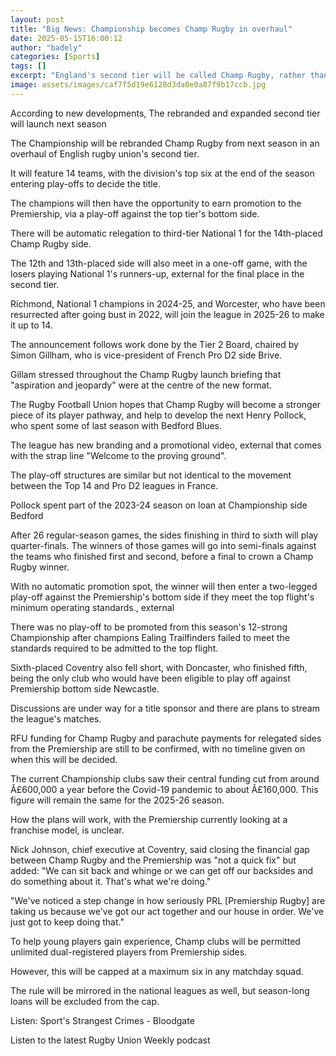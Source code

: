 ```yaml
---
layout: post
title: "Big News: Championship becomes Champ Rugby in overhaul"
date: 2025-05-15T16:00:12
author: "badely"
categories: [Sports]
tags: []
excerpt: "England's second tier will be called Champ Rugby, rather than the Championship, from the start of next season as part of an expansion and rebrand."
image: assets/images/caf7f5d19e6128d3da0e0a87f9b17ccb.jpg
---
```


According to new developments, The rebranded and expanded second tier will launch next season

The Championship will be rebranded Champ Rugby from next season in an overhaul of English rugby union's second tier.

It will feature 14 teams, with the division's top six at the end of the season entering play-offs to decide the title. 

The champions will then have the opportunity to earn promotion to the Premiership, via a play-off against the top tier's bottom side.

There will be automatic relegation to third-tier National 1 for the 14th-placed Champ Rugby side. 

The 12th and 13th-placed side will also meet in a one-off game, with the losers playing National 1's runners-up, external for the final place in the second tier.

Richmond, National 1 champions in 2024-25, and Worcester, who have been resurrected after going bust in 2022, will join the league in 2025-26 to make it up to 14.

The announcement follows work done by the Tier 2 Board, chaired by Simon Gillham, who is vice-president of French Pro D2 side Brive.

Gillam stressed throughout the Champ Rugby launch briefing that "aspiration and jeopardy" were at the centre of the new format.

The Rugby Football Union hopes that Champ Rugby will become a stronger piece of its player pathway, and help to develop the next Henry Pollock, who spent some of last season with Bedford Blues.

The league has new branding and a promotional video, external that comes with the strap line "Welcome to the proving ground".

The play-off structures are similar but not identical to the movement between the Top 14 and Pro D2 leagues in France.

Pollock spent part of the 2023-24 season on loan at Championship side Bedford

After 26 regular-season games, the sides finishing in third to sixth will play quarter-finals. The winners of those games will go into semi-finals against the teams who finished first and second, before a final to crown a Champ Rugby winner.

With no automatic promotion spot, the winner will then enter a two-legged play-off against the Premiership's bottom side if they meet the top flight's minimum operating standards., external

There was no play-off to be promoted from this season's 12-strong Championship after champions Ealing Trailfinders failed to meet the standards required to be admitted to the top flight.

Sixth-placed Coventry also fell short, with Doncaster, who finished fifth, being the only club who would have been eligible to play off against Premiership bottom side Newcastle.

Discussions are under way for a title sponsor and there are plans to stream the league's matches. 

RFU funding for Champ Rugby and parachute payments for relegated sides from the Premiership are still to be confirmed, with no timeline given on when this will be decided.

The current Championship clubs saw their central funding cut from around Â£600,000 a year before the Covid-19 pandemic to about Â£160,000. This figure will remain the same for the 2025-26 season.

How the plans will work, with the Premiership currently looking at a franchise model, is unclear.

Nick Johnson, chief executive at Coventry, said closing the financial gap between Champ Rugby and the Premiership was "not a quick fix" but added: "We can sit back and whinge or we can get off our backsides and do something about it. That's what we're doing."

"We've noticed a step change in how seriously PRL [Premiership Rugby] are taking us because we've got our act together and our house in order. We've just got to keep doing that."

To help young players gain experience, Champ clubs will be permitted unlimited dual-registered players from Premiership sides. 

However, this will be capped at a maximum six in any matchday squad. 

The rule will be mirrored in the national leagues as well, but season-long loans will be excluded from the cap.

Listen: Sport's Strangest Crimes - Bloodgate

Listen to the latest Rugby Union Weekly podcast

